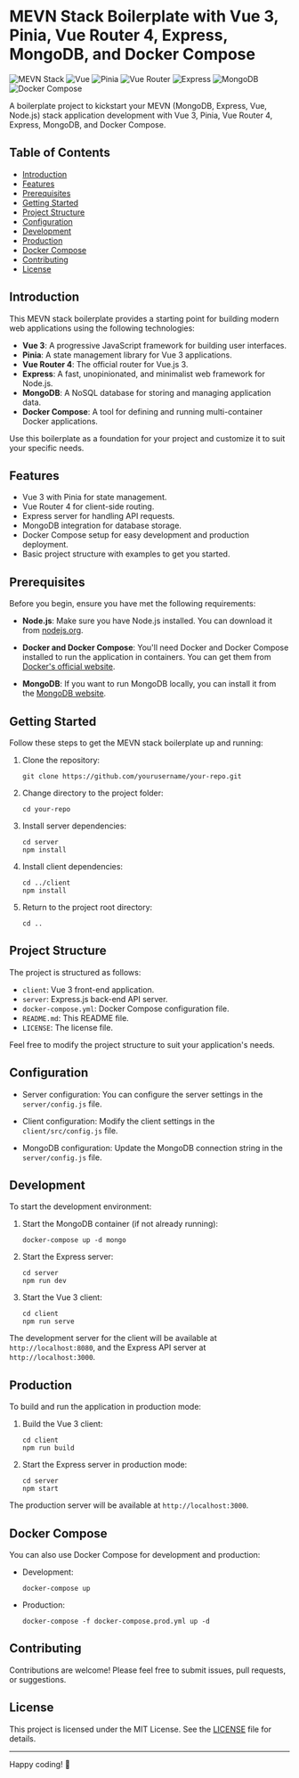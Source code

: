 # MEVN Stack Boilerplate with Vue 3, Pinia, Vue Router 4, Express, MongoDB, and Docker Compose

![MEVN Stack](https://img.shields.io/badge/MEVN-Stack-brightgreen.svg)
![Vue](https://img.shields.io/badge/Vue-3.x-green.svg)
![Pinia](https://img.shields.io/badge/Pinia-2.x-blue.svg)
![Vue Router](https://img.shields.io/badge/Vue%20Router-4.x-lightblue.svg)
![Express](https://img.shields.io/badge/Express-5.x-red.svg)
![MongoDB](https://img.shields.io/badge/MongoDB-4.x-green.svg)
![Docker Compose](https://img.shields.io/badge/Docker%20Compose-3.x-blue.svg)

A boilerplate project to kickstart your MEVN (MongoDB, Express, Vue, Node.js) stack application development with Vue 3, Pinia, Vue Router 4, Express, MongoDB, and Docker Compose.

## Table of Contents

- [Introduction](#introduction)
- [Features](#features)
- [Prerequisites](#prerequisites)
- [Getting Started](#getting-started)
- [Project Structure](#project-structure)
- [Configuration](#configuration)
- [Development](#development)
- [Production](#production)
- [Docker Compose](#docker-compose)
- [Contributing](#contributing)
- [License](#license)

## Introduction

This MEVN stack boilerplate provides a starting point for building modern web applications using the following technologies:

- **Vue 3**: A progressive JavaScript framework for building user interfaces.
- **Pinia**: A state management library for Vue 3 applications.
- **Vue Router 4**: The official router for Vue.js 3.
- **Express**: A fast, unopinionated, and minimalist web framework for Node.js.
- **MongoDB**: A NoSQL database for storing and managing application data.
- **Docker Compose**: A tool for defining and running multi-container Docker applications.

Use this boilerplate as a foundation for your project and customize it to suit your specific needs.

## Features

- Vue 3 with Pinia for state management.
- Vue Router 4 for client-side routing.
- Express server for handling API requests.
- MongoDB integration for database storage.
- Docker Compose setup for easy development and production deployment.
- Basic project structure with examples to get you started.

## Prerequisites

Before you begin, ensure you have met the following requirements:

- **Node.js**: Make sure you have Node.js installed. You can download it from [nodejs.org](https://nodejs.org/).

- **Docker and Docker Compose**: You'll need Docker and Docker Compose installed to run the application in containers. You can get them from [Docker's official website](https://www.docker.com/).

- **MongoDB**: If you want to run MongoDB locally, you can install it from the [MongoDB website](https://www.mongodb.com/try/download/community).

## Getting Started

Follow these steps to get the MEVN stack boilerplate up and running:

1. Clone the repository:

   ```shell
   git clone https://github.com/yourusername/your-repo.git
   ```

2. Change directory to the project folder:

   ```shell
   cd your-repo
   ```

3. Install server dependencies:

   ```shell
   cd server
   npm install
   ```

4. Install client dependencies:

   ```shell
   cd ../client
   npm install
   ```

5. Return to the project root directory:

   ```shell
   cd ..
   ```

## Project Structure

The project is structured as follows:

- `client`: Vue 3 front-end application.
- `server`: Express.js back-end API server.
- `docker-compose.yml`: Docker Compose configuration file.
- `README.md`: This README file.
- `LICENSE`: The license file.

Feel free to modify the project structure to suit your application's needs.

## Configuration

- Server configuration: You can configure the server settings in the `server/config.js` file.

- Client configuration: Modify the client settings in the `client/src/config.js` file.

- MongoDB configuration: Update the MongoDB connection string in the `server/config.js` file.

## Development

To start the development environment:

1. Start the MongoDB container (if not already running):

   ```shell
   docker-compose up -d mongo
   ```

2. Start the Express server:

   ```shell
   cd server
   npm run dev
   ```

3. Start the Vue 3 client:

   ```shell
   cd client
   npm run serve
   ```

The development server for the client will be available at `http://localhost:8080`, and the Express API server at `http://localhost:3000`.

## Production

To build and run the application in production mode:

1. Build the Vue 3 client:

   ```shell
   cd client
   npm run build
   ```

2. Start the Express server in production mode:

   ```shell
   cd server
   npm start
   ```

The production server will be available at `http://localhost:3000`.

## Docker Compose

You can also use Docker Compose for development and production:

- Development:

  ```shell
  docker-compose up
  ```

- Production:

  ```shell
  docker-compose -f docker-compose.prod.yml up -d
  ```

## Contributing

Contributions are welcome! Please feel free to submit issues, pull requests, or suggestions.

## License

This project is licensed under the MIT License. See the [LICENSE](LICENSE) file for details.

---

Happy coding! 🚀
